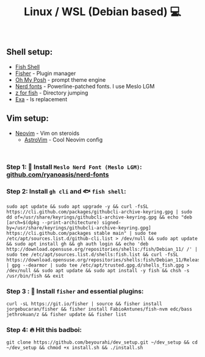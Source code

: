 <h1 align="center"> Linux / WSL (Debian based) 💻 </h1>

<br />

## Shell setup:
- [Fish Shell](https://github.com/fish-shell/fish-shell)
- [Fisher](https://github.com/jorgebucaran/fisher) - Plugin manager
- [Oh My Posh](https://ohmyposh.dev/) - prompt theme engine
- [Nerd fonts](https://github.com/ryanoasis/nerd-fonts) - Powerline-patched fonts. I use Meslo LGM
- [z for fish](https://github.com/jethrokuan/z) - Directory jumping
- [Exa](https://github.com/ogham/exa) - ls replacement

## Vim setup:
- [Neovim](https://github.com/neovim/neovim) - Vim on steroids
    - [AstroVim](https://github.com/kabinspace/AstroVim) - Cool Neovim config

<br />

### Step 1: 📝 Install `Meslo Nerd Font (Meslo LGM)`: [github.com/ryanoasis/nerd-fonts](https://github.com/ryanoasis/nerd-fonts)

### Step 2: Install `gh cli` and 🐟 `fish shell`:
    sudo apt update && sudo apt upgrade -y && curl -fsSL https://cli.github.com/packages/githubcli-archive-keyring.gpg | sudo dd of=/usr/share/keyrings/githubcli-archive-keyring.gpg && echo "deb [arch=$(dpkg --print-architecture) signed-by=/usr/share/keyrings/githubcli-archive-keyring.gpg] https://cli.github.com/packages stable main" | sudo tee /etc/apt/sources.list.d/github-cli.list > /dev/null && sudo apt update && sudo apt install gh && gh auth login && echo 'deb http://download.opensuse.org/repositories/shells:/fish/Debian_11/ /' | sudo tee /etc/apt/sources.list.d/shells:fish.list && curl -fsSL https://download.opensuse.org/repositories/shells:fish/Debian_11/Release.key | gpg --dearmor | sudo tee /etc/apt/trusted.gpg.d/shells_fish.gpg > /dev/null && sudo apt update && sudo apt install -y fish && chsh -s /usr/bin/fish && exit

### Step 3 : 🦈 Install `fisher` and essential plugins:
    curl -sL https://git.io/fisher | source && fisher install jorgebucaran/fisher && fisher install FabioAntunes/fish-nvm edc/bass jethrokuan/z && fisher update && fisher list

### Step 4:  🔥 Hit this badboi:
    
    git clone https://github.com/beyourahi/dev_setup.git ~/dev_setup && cd ~/dev_setup && chmod +x install.sh && ./install.sh
